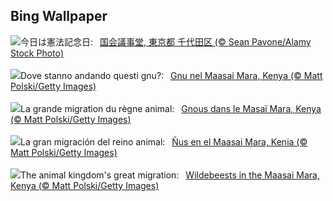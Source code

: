 ## Bing Wallpaper
![](https://www.bing.com/th?id=OHR.Constitution2023_JA-JP2079590135_UHD.jpg&w=1000)今日は憲法記念日:&nbsp;&ensp;[国会議事堂, 東京都 千代田区 (© Sean Pavone/Alamy Stock Photo)](https://www.bing.com/th?id=OHR.Constitution2023_JA-JP2079590135_UHD.jpg)
<br><br/>
![](https://www.bing.com/th?id=OHR.ThreeWildebeest_IT-IT3805881299_UHD.jpg&w=1000)Dove stanno andando questi gnu?:&nbsp;&ensp;[Gnu nel Maasai Mara, Kenya (© Matt Polski/Getty Images)](https://www.bing.com/th?id=OHR.ThreeWildebeest_IT-IT3805881299_UHD.jpg)
<br><br/>
![](https://www.bing.com/th?id=OHR.ThreeWildebeest_FR-FR9059959513_UHD.jpg&w=1000)La grande migration du règne animal:&nbsp;&ensp;[Gnous dans le Masaï Mara, Kenya (© Matt Polski/Getty Images)](https://www.bing.com/th?id=OHR.ThreeWildebeest_FR-FR9059959513_UHD.jpg)
<br><br/>
![](https://www.bing.com/th?id=OHR.ThreeWildebeest_ES-ES8355065020_UHD.jpg&w=1000)La gran migración del reino animal:&nbsp;&ensp;[Ñus en el Maasai Mara, Kenia (© Matt Polski/Getty Images)](https://www.bing.com/th?id=OHR.ThreeWildebeest_ES-ES8355065020_UHD.jpg)
<br><br/>
![](https://www.bing.com/th?id=OHR.ThreeWildebeest_EN-GB6085832180_UHD.jpg&w=1000)The animal kingdom's great migration:&nbsp;&ensp;[Wildebeests in the Maasai Mara, Kenya (© Matt Polski/Getty Images)](https://www.bing.com/th?id=OHR.ThreeWildebeest_EN-GB6085832180_UHD.jpg)
<br><br/>
